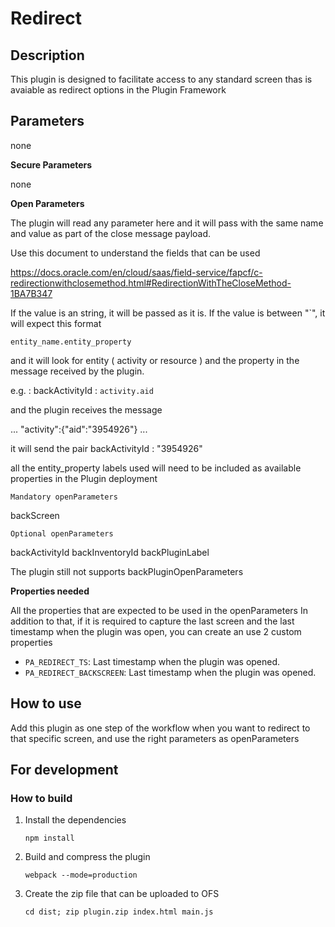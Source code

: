# Redirect

## Description

This plugin is designed to facilitate access to any standard screen thas is avaiable as redirect options in the Plugin Framework

## Parameters

none

**Secure Parameters**

none

**Open Parameters**

The plugin will read any parameter here and it will pass with the same name and value as part of the close message payload.

Use this document to understand the fields that can be used

https://docs.oracle.com/en/cloud/saas/field-service/fapcf/c-redirectionwithclosemethod.html#RedirectionWithTheCloseMethod-1BA7B347

If the value is an string, it will be passed as it is. If the value is between "`", it will expect this format

`entity_name.entity_property`

and it will look for entity ( activity or resource ) and the property in the message received by the plugin.

e.g. : backActivityId : `activity.aid`

and the plugin receives the message

...
"activity":{"aid":"3954926"}
...

it will send the pair backActivityId : "3954926"

all the entity_property labels used will need to be included as available properties in the Plugin deployment

`Mandatory openParameters`

backScreen

`Optional openParameters`

backActivityId
backInventoryId
backPluginLabel

The plugin still not supports backPluginOpenParameters

**Properties needed**

All the properties that are expected to be used in the openParameters
In addition to that, if it is required to capture the last screen and the last timestamp when the plugin was open, you can create an use 2 custom properties

- `PA_REDIRECT_TS`: Last timestamp when the plugin was opened.
- `PA_REDIRECT_BACKSCREEN`: Last timestamp when the plugin was opened.

## How to use

Add this plugin as one step of the workflow when you want to redirect to that specific screen, and use the right parameters as openParameters

## For development

### How to build

1. Install the dependencies

   `npm install`

2. Build and compress the plugin

   `webpack --mode=production`

3. Create the zip file that can be uploaded to OFS

   `cd dist; zip plugin.zip index.html main.js`
